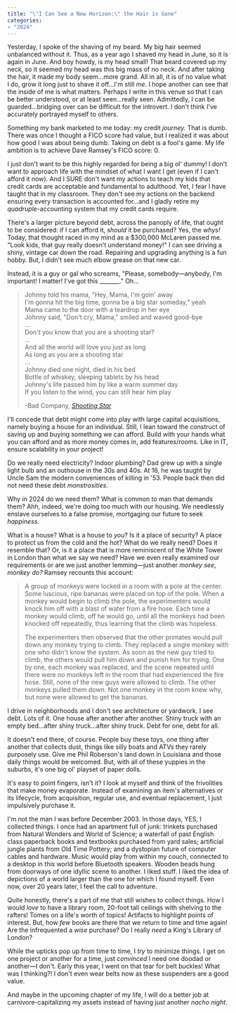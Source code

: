 ```yaml
---
title: "\"I Can See a New Horizon:\" the Hair is Gone"
categories:
- "2024"
---
```


Yesterday, I spoke of the shaving of my beard.  My big hair seemed unbalanced without it.  Thus, as a year ago I shaved my head in June, so it is again in June.  And boy howdy, is my head small!  That beard covered up my neck, so it seemed my head was this big mass of no neck.  And after taking the hair, it made my body seem...more grand.  All in all, it is of no value what I do, grow it long just to shave it off...I'm still *me*.  I hope another can see that the inside of me is what matters.  Perhaps I write in this venue so that I can be better understood, or at least seen...really seen.  Admittedly, I can be guarded...bridging over can be difficult for the introvert.  I don't think I've accurately portrayed myself to others.

Something my bank marketed to me today: my credit *journey.* That is dumb.  There was once I thought a FICO score had value, but I realized it was about how good I was about being dumb.  Taking on debt is a fool's game.  My life ambition is to achieve Dave Ramsey's FICO score: 0.  

I just don't want to be this highly regarded for being a big ol' dummy!  I don't want to approach life with the mindset of what I want I get (even if I can't afford it now).  And I SURE don't want my actions to teach my kids that credit cards are acceptable and fundamental to adulthood.  Yet, I fear I have taught that in my classroom.  They don't see my actions on the backend ensuring every transaction is accounted for...and I gladly retire my *quadruple*-accounting system that my credit cards require.  

There's a larger picture beyond debt, across the panoply of life, that ought to be considered: if I can afford it, *should* it be purchased?  Yes, the *whys!* Today, that thought raced in my mind as a $300,000 McLaren passed me.  "Look kids, that guy really doesn't understand money!"  I can see driving a shiny, vintage car down the road.  Repairing and upgrading anything is a fun hobby.  But, I didn't see much elbow grease on that new car.  

Instead, it is a guy or gal who screams, "Please, somebody—anybody, I'm important!  I matter!  I've got this _______."  Oh...

>Johnny told his mama, "Hey, Mama, I'm goin' away  
I'm gonna hit the big time, gonna be a big star someday," yeah  
Mama came to the door with a teardrop in her eye  
Johnny said, "Don't cry, Mama," smiled and waved good-bye  
...  
Don't you know that you are a shooting star?  
...  
And all the world will love you just as long  
As long as you are a shooting star  
...  
Johnny died one night, died in his bed  
Bottle of whiskey, sleeping tablets by his head  
Johnny's life passed him by like a warm summer day  
If you listen to the wind, you can still hear him play  
>  
> -Bad Company, [*Shooting Star*](https://open.spotify.com/track/4NSZz3qzNESLWfCqglnylo?si=5c7e5feb4b034ca1)

I'll concede that debt might come into play with large capital acquisitions, namely buying a house for an individual.  Still, I lean toward the construct of saving up and buying something we can afford.  Build with your hands what you can afford and as more money comes in, add features/rooms.  Like in IT, ensure scalability in your project!  

Do we really need electricity?  Indoor plumbing?  Dad grew up with a single light bulb and an outhouse in the 30s and 40s.  At 16, he was taught by Uncle Sam the modern conveniences of killing in '53.  People back then did not need these debt *monstrosities*.  

Why in 2024 do we need them?  What is common to man that demands them?  Ahh, indeed, we're doing too much with our housing.  We needlessly enslave ourselves to a false promise, mortgaging our future to seek *happiness*.  

What is a house?  What is a house to *you*?  Is it a place of security?  A place to protect us from the cold and the hot?  What do we really need?  Does it resemble that?  Or, is it a place that is more reminiscent of the White Tower in London than what we say we need?  Have we even really examined our requirements or are we just another lemming—just another *monkey see, monkey do?*  Ramsey recounts this account:

> A group of monkeys were locked in a room with a pole at the center. Some luscious, ripe bananas were placed on top of the pole. When a monkey would begin to climb the pole, the experimenters would knock him off with a blast of water from a fire hose. Each time a monkey would climb, off he would go, until all the monkeys had been knocked off repeatedly, thus learning that the climb was hopeless.   
>  
> The experimenters then observed that the other primates would pull down any monkey trying to climb. They replaced a single monkey with one who didn't know the system. As soon as the new guy tried to climb, the others would pull him down and punish him for trying. One by one, each monkey was replaced, and the scene repeated until there were no monkeys left in the room that had experienced the fire hose. Still, none of the new guys were allowed to climb. The other monkeys pulled them down. Not one monkey in the room knew why, but none were allowed to get the bananas.

I drive in neighborhoods and I don't see architecture or yardwork.  I see debt.  Lots of it.  One house after another after another.  Shiny truck with an empty bed...after shiny truck...after shiny truck.  Debt for one, debt for all.

It doesn't end there, of course.  People buy these toys, one thing after another that collects dust, things like silly boats and ATVs they rarely purposely use.  Give me Phil Roberson's land down in Louisiana and those daily things would be welcomed.  But, with all of these yuppies in the suburbs, it's one big ol' playset of paper dolls.

It's easy to point fingers, isn't it?  I look at myself and think of the frivolities that make money evaporate.  Instead of examining an item's alternatives or its lifecycle, from acquisition, regular use, and eventual replacement, I just impulsively purchase it.  

I'm not the man I was before December 2003.  In those days, YES, I collected things.  I once had an apartment full of junk: trinkets purchased from Natural Wonders and World of Science; a waterfall of past English class paperback books and textbooks purchased from yard sales; artificial jungle plants from Old Time Pottery; and a dystopian future of computer cables and hardware.  Music would play from within my couch, connected to a desktop in this world before Bluetooth speakers.  Wooden beads hung from doorways of one idyllic scene to another.  I liked stuff.  I liked the idea of depictions of a world larger than the one for which I found myself.  Even now, over 20 years later, I feel the call to adventure.

Quite honestly, there's a part of me that still wishes to collect things.  How I would *love* to have a library room, 20-foot tall ceilings with shelving to the rafters!  Tomes on a life's worth of topics!  Artifacts to highlight points of interest.  But, how *few* books are there that we return to time and time again!  Are the infrequented a *wise* purchase?  Do I really *need* a King's Library of London?

While the upticks pop up from time to time, I *try* to minimize things.  I get on one project or another for a time, just *convinced* I need one doodad or another—I don't.  Early this year, I went on that tear for belt buckles!  What was I thinking?!  I don't even wear belts now as these suspenders are a good value.

And maybe in the upcoming chapter of my life, I will do a better job at carnivore-capitalizing my assets instead of having just another *nacho night*. 






